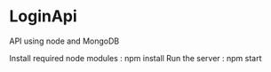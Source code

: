 # LoginApi
API using node and MongoDB

Install required node modules : npm install
Run the server : npm start
